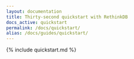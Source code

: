 ```yaml
---
layout: documentation
title: Thirty-second quickstart with RethinkDB
docs_active: quickstart
permalink: /docs/quickstart/
alias: /docs/guides/quickstart/
---
```

{%  include quickstart.md %}
